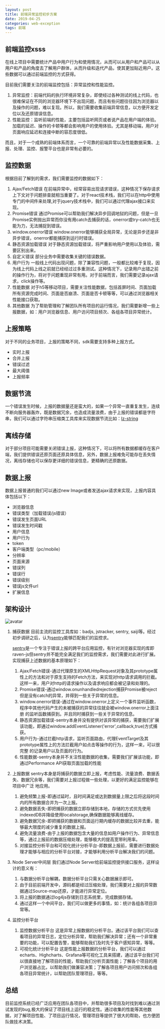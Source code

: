 ```yaml
---
layout: post
title: 前端异常监控初步方案
date: 2019-04-25
categories: web-exception
tags: 前端
---
```


## 前端监控xsss
在线上项目中需要统计产品中用户行为和使用情况，从而可以从用户和产品可以从用户和产品的角度去了解用户群体，从而升级和迭代产品，使其更加贴近用户。这些数据可以通过前端监控的方式获得。

目前我们需要关注的前端监控包括：异常监控和性能监控。

1. 异常监控：前端代码的执行环境非常复杂，即使经过各种测试的线上代码，也很难保证在不同的浏览器环境下不出现问题，而且有些问题往往因为浏览器以及操作的问题，难以复现。所以，我们需要收集前端异常信息，以方便开发定位以及还原错误信息。
2. 性能监控：监听前端的性能，主要包括监听网页或者说产品在用户端的体验。加载的延迟、操作的卡顿等都会影响用户的使用体验。尤其是移动端，用户对页面响应延迟和连接中断的容忍度很低。

而且，对于一个成熟的前端体系而言，一个可靠的前端异常以及性能数据采集、上报、处理、监控、报警平台也是非常有必要的。

## 监控数据
根据目前了解到的需求，我们需要监控的数据如下：
1. Ajax/Fetch错误
     在前端异常中，经常容易出现请求错误，这种情况下保存请求上下文对于问题排查就相当重要了。对于react技术栈，我们可以在http中使用专门的中间件来处理,对于jquery技术栈中，我们可以通过代理ajax接口来实现。
2. Promise错误
     通过Promise可以帮助我们解决异步回调地狱的问题，但是一旦Promise实例抛出异常而你没有用catch去捕获的话，onerror或try-catch也无能为力，无法捕捉到错误。
3. window.onerror错误
    window.onerror能够捕获全局异常，无论是异步还是非异步错误，onerror都能捕获到运行时错误。
4. 静态资源加载错误
    对于静态资源加载错误，将严重影响用户使用以及体验，需要区别出来。
5. 自定义错误
     部分业务中需要收集关键的错误数据。
6. 用户行为
    一般线上代码出现问题，除了兼容性问题，一般都比较难于复现，因为线上代码上线之前就已经经过过多重测试。这种情况下，记录用户出错之前的操作行为，将对于问题重现非常有用。对于前端而言，我们需要记录ajax请求，click操作等。
7. 性能数据
    对于h5等移动项目，需要关注性能数据，包括首屏时间、页面加载所有资源完成时间、页面是否崩溃、页面是否卡顿等等，可以通过浏览器相关性能接口获取。
8. 其他数据
    为了帮助管理和了解团队所有项目的运行情况，我们需要新增一些上报数据，如：用户浏览器信息、用户访问项目频次、各组各项目异常统计。

## 上报策略
对于不同的业务项目，上报的策略不同，sdk需要支持多种上报方式。
* 实时上报
* 合并上报
* 错误过滤
* 最大阈值
* 上报频率

## 数据节流
一个错误发生时候，上报的数据量还是蛮大的，如果一个异常一直重复发生，连续不断向服务器轰炸，既是数据冗余，也造成流量浪费，由于上报的错误都是字符串，我们可以通过字符串压缩类工具库来实现数据节流比如：[lz-string](https://github.com/pieroxy/lz-string)

## 离线存储
对于部分项目可能需要关闭错误上报，这种情况下，可以将所有数据都缓存在客户端，我们提供错误还原页面还原具体信息，另外，数据上报难免可能存在丢失情况，离线存储也可以保存更详细的错误信息，更精确的还原数据。

## 数据上报
数据上报普通的我们可以通过new Image或者发送ajax请求来实现，上报内容具体包括以下：
* 浏览器信息
* 错误类型（加载错误/js错误）
* 错误发生页面URL
* 错误发生时间戳
* 用户信息
* 用户行为
* token
* 客户端类型（pc/mobile）
* 分辨率
* 页面来源
* 错误列
* 错误行
* 错误级别
* 错误js文件url
* 扩展信息

## 架构设计
![avatar](/assets/img/web-exception.png)

1. 捕获数据
     目前主流的监控工具库如：badjs, jstracker, sentry, saiji等。经过初步调研之后，认为[sentry](https://sentry.io/welcome/)能够匹配我们的监控求。

    [sentry](https://sentry.io/welcome/)是一个专注于错误上报的跨平台应用监控，有针对浏览器实现的库即raven-js但sentry并不能完全满足我们的监控需求，我们需要对此进行扩展。
    实现捕获上述数据的基本原理如下：
   1. Ajax/Fetch错误-通过代理原生的XMLHttpRequest对象及其prototype属性上的方法和对于原生支持的Fetch方法，来实现对http请求调用的拦截。
       这样一来，用户对http的请求操作以及请求响应都会被记录和处理的。
   2. Promise错误-通过window.onunhandledrejection捕获Promise被reject但是没有catch的异常，并得到一些关于异常的信息。
   3. window.onerror错误-通过在window.onerror上定义一个事件监听函数，程序中其他代码产生的未被捕获的异常往往就会被window.onerror上面注册
       的监听函数捕获到。并且同时捕获到一些关于异常的信息。
   4. 静态资源加载错误-sentry本身并没有提供对该异常的捕获，需要我们扩展该功能，即通过window.addEventListener('error',callback,true)方式捕获。
   5. 用户行为-通过拦截http请求，监听页面路由，代理EventTarget及其prototype属性上的方法拦截用户如点击等操作的行为，这样一来，可以很完整
       的记录用户以及页面的行为。
   6. 性能数据-sentry本身并不关注性能数据的收集，需要我们扩展该功能，即通过Performance API获取页面加载的性能
2. 上报数据
    sentry本身是将捕获的数据立即上报，考虑性能、流量浪费、数据丢失、数据冗余等，我们需要对上报过程做一些处理，以更好的满足监控能够在项目中广泛
     地应用。
   1. 避免频繁上报-即通过延时，且时间满足或达到数据量上限之后将这段时间内的所有数据合并为一次上报。
   2. 避免数据丢失-即把捕获的数据立即存储到本地，存储的方式优先使用indexedDB并降级使用localstorage,确保数据能够离线缓存。
   3. 避免数据冗余-即把捕获的数据和页面运行期内缓存的数据比较并去重，能够最大限度的减少重复的数据上报。
   4. 避免流量浪费-由于上报的数据包含大量的信息如用户操作行为、异常信息等，通过上报前的数据压缩处理，能够极大的提高宽带利用率。
   5. 对接监控分析平台和可视化统计分析平台-即数据上报前，需要进行数据处理才能够与相应的分析平台对接，才能够利用分析平台解决我们的问题。
3. Node Server中间层
    我们通过Node Server给前端监控提供接口服务，这样设计的意义有：
   1. 与数据分析平台解耦，数据分析平台只需关心数据展示即可。
   2. 由于目前前端开发中，源码都是经过压缩处理，我们需要对上报的异常数据通过Source-map还原，才能进行异常定位。
   3. 将上报的数据通过log4js存储到日志系统里，完成数据存储。
   4. 通过这样一个中间平台，我们可以做更多的事情，如：统计各组各项目异常等。
4. 监控分析平台
   1. 监控数据分析平台
       这是异常上报数据的分析平台。通过该平台我们可以查看项目的异常日志，定位分析异常，帮助我们解决异常；还有一个非常重要的功能，可以配置告警，能够帮助我们及时先于客户感知异常，等等。
   2. 可视化统计分析平台
       这是性能上报数据的分析平台，我们可以通过echarts、Highcharts、Grafana等可视化工具来搭建，通过该平台我们可以很直接地了解项目的性能，帮助我们分析页面性能；了解各个项目的用户浏览器占比，以帮助我们做兼容决策；了解各项目用户访问频次和各组各项目异常统计，以帮助团队管理项目，等等。

## 总结
目前监控系统已经广泛应用在团队各项目中，并帮助很多项目及时找到难以通过测试发现的bug,极大的保证了项目线上运行的稳定性。通过收集的性能等其他数据，对了解项目性能、了项目运行情况，管理项目等提供了很大的帮助，也方便团队做技术决策。




